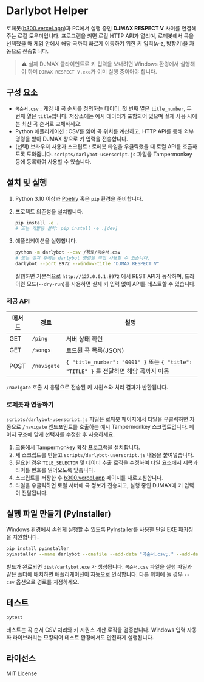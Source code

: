 # Darlybot Helper

로페봇([b300.vercel.app](https://b300.vercel.app))과 PC에서 실행 중인 **DJMAX RESPECT V** 사이를 연결해 주는 로컬 도우미입니다. 프로그램을 켜면 로컬 HTTP API가 열리며, 로페봇에서 곡을 선택했을 때 게임 안에서 해당 곡까지 빠르게 이동하기 위한 키 입력(`A~Z`, 방향키)을 자동으로 전송합니다.

> ⚠️  실제 DJMAX 클라이언트로 키 입력을 보내려면 Windows 환경에서 실행해야 하며 `DJMAX RESPECT V.exe`가 이미 실행 중이어야 합니다.

## 구성 요소

- `곡순서.csv` : 게임 내 곡 순서를 정의하는 데이터. 첫 번째 열은 `title_number`, 두 번째 열은 `title`입니다. 저장소에는 예시 데이터가 포함되어 있으며 실제 사용 시에는 최신 곡 순서로 교체하세요.
- Python 애플리케이션 : CSV를 읽어 곡 위치를 계산하고, HTTP API를 통해 외부 명령을 받아 DJMAX 창으로 키 입력을 전송합니다.
- (선택) 브라우저 사용자 스크립트 : 로페봇 타일을 우클릭했을 때 로컬 API를 호출하도록 도와줍니다. `scripts/darlybot-userscript.js` 파일을 Tampermonkey 등에 등록하여 사용할 수 있습니다.

## 설치 및 실행

1. Python 3.10 이상과 [Poetry](https://python-poetry.org/) 혹은 `pip` 환경을 준비합니다.
2. 프로젝트 의존성을 설치합니다.

   ```bash
   pip install -e .
   # 또는 개발용 설치: pip install -e .[dev]
   ```

3. 애플리케이션을 실행합니다.

   ```bash
   python -m darlybot --csv /경로/곡순서.csv
   # 또는 설치 후에는 darlybot 명령을 직접 사용할 수 있습니다.
   darlybot --port 8972 --window-title "DJMAX RESPECT V"
   ```

   실행하면 기본적으로 `http://127.0.0.1:8972` 에서 REST API가 동작하며, 드라이런 모드(`--dry-run`)를 사용하면 실제 키 입력 없이 API를 테스트할 수 있습니다.

### 제공 API

| 메서드 | 경로        | 설명 |
| ------ | ----------- | ---- |
| GET    | `/ping`     | 서버 상태 확인 |
| GET    | `/songs`    | 로드된 곡 목록(JSON) |
| POST   | `/navigate` | `{ "title_number": "0001" }` 또는 `{ "title": "TITLE" }` 를 전달하면 해당 곡까지 이동 |

`/navigate` 호출 시 응답으로 전송된 키 시퀀스와 처리 결과가 반환됩니다.

### 로페봇과 연동하기

`scripts/darlybot-userscript.js` 파일은 로페봇 페이지에서 타일을 우클릭하면 자동으로 `/navigate` 엔드포인트를 호출하는 예시 Tampermonkey 스크립트입니다. 페이지 구조에 맞게 선택자를 수정한 후 사용하세요.

1. 크롬에서 Tampermonkey 확장 프로그램을 설치합니다.
2. 새 스크립트를 만들고 `scripts/darlybot-userscript.js` 내용을 붙여넣습니다.
3. 필요한 경우 `TILE_SELECTOR` 및 데이터 추출 로직을 수정하여 타일 요소에서 제목과 타이틀 번호를 읽어오도록 맞춥니다.
4. 스크립트를 저장한 후 [b300.vercel.app](https://b300.vercel.app) 페이지를 새로고침합니다.
5. 타일을 우클릭하면 로컬 서버에 곡 정보가 전송되고, 실행 중인 DJMAX에 키 입력이 전달됩니다.

## 실행 파일 만들기 (PyInstaller)

Windows 환경에서 손쉽게 실행할 수 있도록 PyInstaller를 사용한 단일 EXE 패키징을 지원합니다.

```bash
pip install pyinstaller
pyinstaller --name darlybot --onefile --add-data "곡순서.csv;." --add-data "scripts/darlybot-userscript.js;scripts" -m darlybot
```

빌드가 완료되면 `dist/darlybot.exe` 가 생성됩니다. `곡순서.csv` 파일을 실행 파일과 같은 폴더에 배치하면 애플리케이션이 자동으로 인식합니다. 다른 위치에 둘 경우 `--csv` 옵션으로 경로를 지정하세요.

## 테스트

```bash
pytest
```

테스트는 곡 순서 CSV 처리와 키 시퀀스 계산 로직을 검증합니다. Windows 입력 자동화 라이브러리는 모킹되어 테스트 환경에서도 안전하게 실행됩니다.

## 라이선스

MIT License
